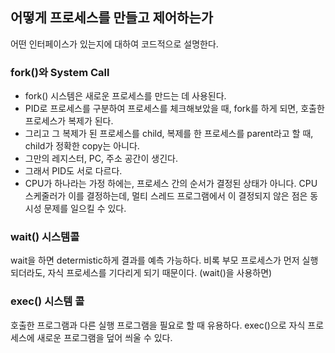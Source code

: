 ## 어떻게 프로세스를 만들고 제어하는가
어떤 인터페이스가 있는지에 대하여 코드적으로 설명한다.

### fork()와 System Call
- fork() 시스템은 새로운 프로세스를 만드는 데 사용된다. 
- PID로 프로세스를 구분하여 프로세스를 체크해보았을 때, fork를 하게 되면, 호출한 프로세스가 복제가 된다.
- 그리고 그 복제가 된 프로세스를 child, 복제를 한 프로세스를 parent라고 할 때, child가 정확한 copy는 아니다. 
- 그만의 레지스터, PC, 주소 공간이 생긴다. 
- 그래서 PID도 서로 다르다. 
- CPU가 하나라는 가정 하에는, 프로세스 간의 순서가 결정된 상태가 아니다. CPU 스케줄러가 이를 결정하는데, 멀티 스레드 프로그램에서 이 결정되지 않은 점은 동시성 문제를 일으킬 수 있다.

### wait() 시스템콜
wait을 하면 determistic하게 결과를 예측 가능하다.
비록 부모 프로세스가 먼저 실행되더라도, 자식 프로세스를 기다리게 되기 때문이다. (wait()을 사용하면)

### exec() 시스템 콜
호출한 프로그램과 다른 실행 프로그램을 필요로 할 때 유용하다. 
exec()으로 자식 프로세스에 새로운 프로그램을 덮어 씌울 수 있다.
